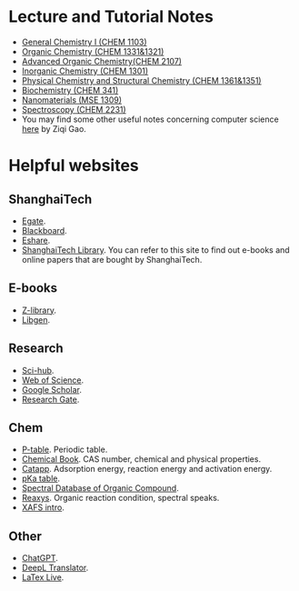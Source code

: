 # Lecture and Tutorial Notes
- [General Chemistry I (CHEM 1103)](/chem1103/)
- [Organic Chemistry (CHEM 1331&1321)](https://www.jianguoyun.com/p/Dc23nEQQ27GwCxiYjPUEIAA)
- [Advanced Organic Chemistry(CHEM 2107)](https://archive.org/details/evans-d.-a.-myers-a.-g.-advanced-organic-chemistry-lecture-notes-problem-sets-an/page/n7/mode/2up)
- [Inorganic Chemistry (CHEM 1301)](/files/inorganic_chemistry.pdf)
- [Physical Chemistry and Structural Chemistry (CHEM 1361&1351)](/files/physical_chemistry.pdf)
- [Biochemistry (CHEM 341)](/files/biochem_final.pdf)
- [Nanomaterials (MSE 1309)](/files/nanomaterials.pdf)
- [Spectroscopy (CHEM 2231)](/chem2231/)
- You may find some other useful notes concerning computer science [here](https://github.com/Z7Gao) by Ziqi Gao.
# Helpful websites
## ShanghaiTech
- [Egate](https://egate.shanghaitech.edu.cn/).
- [Blackboard](https://elearning.shanghaitech.edu.cn/).
- [Eshare](https://eshare.shanghaitech.edu.cn/).
- [ShanghaiTech Library](https://library.shanghaitech.edu.cn/). You can refer to this site to find out e-books and online papers that are bought by ShanghaiTech.

## E-books
- [Z-library](https://z-lib.is/).
- [Libgen](https://libgen.is/).

## Research
- [Sci-hub](https://sci-hub.ren/).
- [Web of Science](https://www.webofscience.com/wos/woscc/basic-search).
- [Google Scholar](https://scholar.google.com/).
- [Research Gate](https://www.researchgate.net/).

## Chem
- [P-table](https://ptable.com/#Compounds). Periodic table.
- [Chemical Book](https://www.chemicalbook.com/ProductIndex.aspx). CAS number, chemical and physical properties.
- [Catapp](http://suncat.stanford.edu/theory/it-facilities). Adsorption energy, reaction energy and activation energy.
- [pKa table](https://organicchemistrydata.org/hansreich/resources/pka/).
- [Spectral Database of Organic Compound](https://sdbs.db.aist.go.jp/sdbs/cgi-bin/direct_frame_top.cgi).
- [Reaxys](https://www.reaxys.com/#/login). Organic reaction condition, spectral speaks.
- [XAFS intro](https://twocircles24.com/archives/).

## Other
- [ChatGPT](https://chat.openai.com/chat).
- [DeepL Translator](https://www.deepl.com/translator).
- [LaTex Live](https://www.latexlive.com/).




